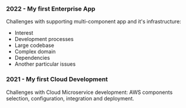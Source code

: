 ### 2022 - My first Enterprise App

Challenges with supporting multi-component app and it's infrastructure:
- Interest
- Development processes
- Large codebase
- Complex domain
- Dependencies
- Another particular issues

### 2021 - My first Cloud Development

Challenges with Cloud Microservice development: AWS components selection, configuration, integration and deployment.
